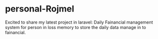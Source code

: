 # personal-Rojmel
Excited to share my latest project in laravel: Daily Fainancial management system for person in loss memory to store the daily data manage in to fainancial.

